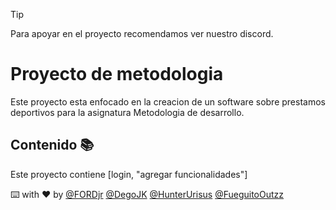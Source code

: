 > [!TIP]
> Para apoyar en el proyecto recomendamos ver nuestro discord.

# Proyecto de metodologia

Este proyecto esta enfocado en la creacion de un software sobre prestamos deportivos para la asignatura Metodologia de desarrollo.

## Contenido 📚

Este proyecto contiene [login, "agregar funcionalidades"]

⌨️ with ❤️ by [@FORDjr](https://github.com/FORDjr) [@DegoJK](https://github.com/degojk) [@HunterUrisus](https://github.com/HunterUrisus) [@FueguitoOutzz](https://github.com/FueguitoOutzz)
